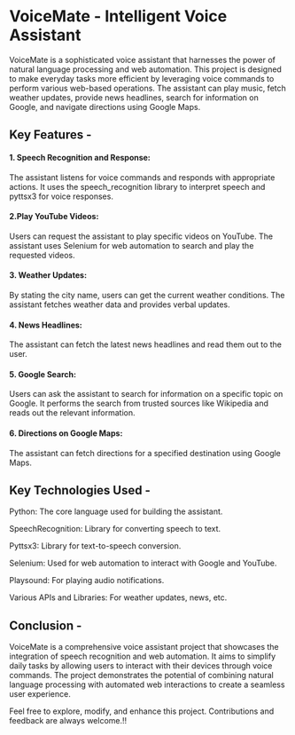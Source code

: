 ﻿# VoiceMate - Intelligent Voice Assistant

VoiceMate is a sophisticated voice assistant that harnesses the power of natural language processing and web automation. This project is designed to make everyday tasks more efficient by leveraging voice commands to perform various web-based operations. The assistant can play music, fetch weather updates, provide news headlines, search for information on Google, and navigate directions using Google Maps.

## Key Features -

#### 1. Speech Recognition and Response:
The assistant listens for voice commands and responds with appropriate actions. It uses the speech_recognition library to interpret speech and pyttsx3 for voice responses.

#### 2.Play YouTube Videos:
Users can request the assistant to play specific videos on YouTube. The assistant uses Selenium for web automation to search and play the requested videos.

#### 3. Weather Updates:
By stating the city name, users can get the current weather conditions. The assistant fetches weather data and provides verbal updates.

#### 4. News Headlines:
The assistant can fetch the latest news headlines and read them out to the user.

#### 5. Google Search:
Users can ask the assistant to search for information on a specific topic on Google. It performs the search from trusted sources like Wikipedia and reads out the relevant information.

#### 6. Directions on Google Maps:
The assistant can fetch directions for a specified destination using Google Maps.

## Key Technologies Used -

Python: The core language used for building the assistant. 

SpeechRecognition: Library for converting speech to text. 

Pyttsx3: Library for text-to-speech conversion. 

Selenium: Used for web automation to interact with Google and YouTube. 

Playsound: For playing audio notifications. 

Various APIs and Libraries: For weather updates, news, etc.

## Conclusion -

VoiceMate is a comprehensive voice assistant project that showcases the integration of speech recognition and web automation. It aims to simplify daily tasks by allowing users to interact with their devices through voice commands. The project demonstrates the potential of combining natural language processing with automated web interactions to create a seamless user experience.

Feel free to explore, modify, and enhance this project. Contributions and feedback are always welcome.!!
